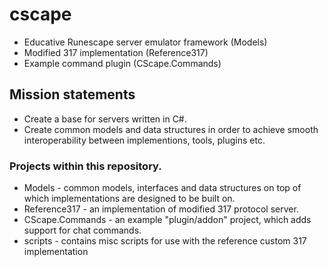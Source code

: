 # cscape
* Educative Runescape server emulator framework (Models)
* Modified 317 implementation (Reference317)
* Example command plugin (CScape.Commands)

## Mission statements

* Create a base for servers written in C#.
* Create common models and data structures in order to achieve smooth interoperability between implementions, tools, plugins etc.

### Projects within this repository.

* Models - common models, interfaces and data structures on top of which implementations are designed to be built on.
* Reference317 - an implementation of modified 317 protocol server.
* CScape.Commands - an example "plugin/addon" project, which adds support for chat commands.
* scripts - contains misc scripts for use with the reference custom 317 implementation
